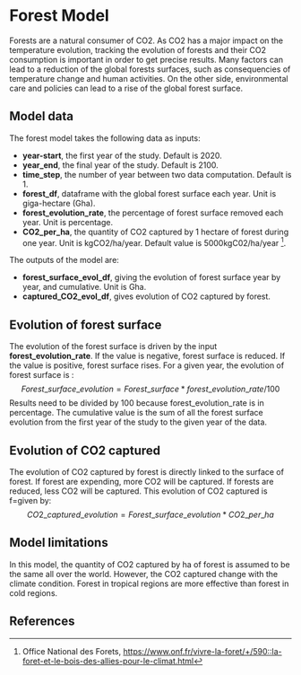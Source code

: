 # Forest Model

Forests are a natural consumer of CO2. As CO2 has a major impact on the temperature evolution, tracking the evolution of forests and their CO2 consumption is important in order to get precise results.
Many factors can lead to a reduction of the global forests surfaces, such as consequencies of temperature change and human activities. On the other side, environmental care and policies can lead to a rise of the global forest surface.

## Model data

The forest model takes the following data as inputs:

- **year-start**, the first year of the study. Default is 2020.
- **year_end**, the final year of the study. Default is 2100.
- **time_step**, the number of year between two data computation. Default is 1.
- **forest_df**, dataframe with the global forest surface each year. Unit is giga-hectare (Gha).
- **forest_evolution_rate**, the percentage of forest surface removed each year. Unit is percentage.
- **CO2_per_ha**, the quantity of CO2 captured by 1 hectare of forest during one year. Unit is kgCO2/ha/year. Default value is 5000kgC02/ha/year [^1].

The outputs of the model are:
- **forest_surface_evol_df**, giving the evolution of forest surface year by year, and cumulative. Unit is Gha.
- **captured_CO2_evol_df**, gives evolution of CO2 captured by forest.

## Evolution of forest surface

The evolution of the forest surface is driven by the input **forest_evolution_rate**. If the value is negative, forest surface is reduced. If the value is positive, forest surface  rises. For a given year, the evolution of forest surface is :
$$ Forest\_surface\_evolution = Forest\_surface * forest\_evolution\_rate / 100$$
Results need to be divided by 100 because forest\_evolution\_rate is in percentage.
The cumulative value is the sum of all the forest surface evolution from the first year of the study to the given year of the data.

## Evolution of CO2 captured

The evolution of CO2 captured by forest is directly linked to the surface of forest. If forest are expending, more CO2 will be captured. If forests are reduced, less CO2 will be captured. This evolution of CO2 captured is f=given by:
$$ CO2\_captured\_evolution = Forest\_surface\_evolution * CO2\_per\_ha$$

## Model limitations

In this model, the quantity of CO2 captured by ha of forest is assumed to be the same all over the world.  However, the CO2 captured change with the climate condition. Forest in tropical regions are more effective than forest in cold regions.


## References

[^1]: Office National des Forets, https://www.onf.fr/vivre-la-foret/+/590::la-foret-et-le-bois-des-allies-pour-le-climat.html